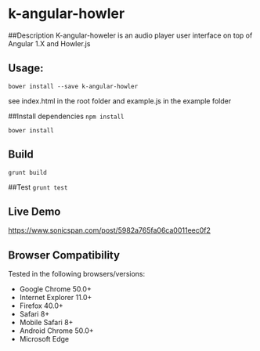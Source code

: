# k-angular-howler
##Description
K-angular-howeler is an audio player user interface on top of Angular 1.X and Howler.js

## Usage: 
`bower install --save k-angular-howler`

see index.html in the root folder and example.js in the example folder


##Install dependencies
`npm install`

`bower install`

## Build
 `grunt build`
 
 ##Test
 `grunt test`

## Live Demo
https://www.sonicspan.com/post/5982a765fa06ca0011eec0f2

## Browser Compatibility
Tested in the following browsers/versions:
* Google Chrome 50.0+
* Internet Explorer 11.0+
* Firefox 40.0+
* Safari 8+
* Mobile Safari 8+
* Android Chrome 50.0+
* Microsoft Edge
